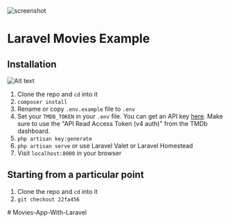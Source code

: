 
![screenshot](https://user-images.githubusercontent.com/4316355/78681326-98bd1480-78ba-11ea-9cd8-3052397a87a7.png)

# Laravel Movies Example
## Installation
![Alt text](/relative/path/to/img.jpg?raw=true "Optional Title")
1. Clone the repo and `cd` into it
1. `composer install`
1. Rename or copy `.env.example` file to `.env`
1. Set your `TMDB_TOKEN` in your `.env` file. You can get an API key [here](https://www.themoviedb.org/documentation/api). Make sure to use the "API Read Access Token (v4 auth)" from the TMDb dashboard.
1. `php artisan key:generate`
1. `php artisan serve` or use Laravel Valet or Laravel Homestead
1. Visit `localhost:8000` in your browser

## Starting from a particular point


1. Clone the repo and `cd` into it
1. `git checkout 22fa456`

#   M o v i e s - A p p - W i t h - L a r a v e l 
 
 